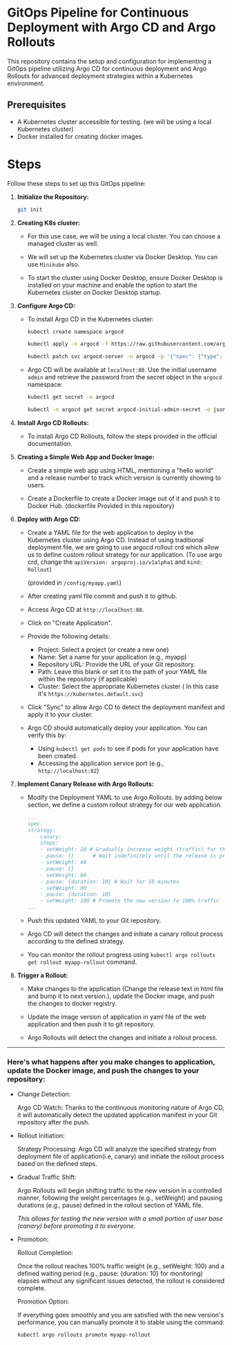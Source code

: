 # GitOps Pipeline for Continuous Deployment with Argo CD and Argo Rollouts

This repository contains the setup and configuration for implementing a GitOps pipeline utilizing Argo CD for continuous deployment and Argo Rollouts for advanced deployment strategies within a Kubernetes environment.

## Prerequisites
- A Kubernetes cluster accessible for testing. (we will be using a local Kubernetes cluster)
- Docker installed for creating docker images.


# Steps
Follow these steps to set up this GitOps pipeline:

1. **Initialize the Repository:**
    ```bash
    git init
    ```

2. **Creating K8s cluster:**
    - For this use case, we will be using a local cluster. You can choose a managed cluster as well.

    - We will set up the Kubernetes cluster via Docker Desktop. You can use `Minikube` also.
    
    - To start the cluster using Docker Desktop, ensure Docker Desktop is installed on your machine and enable the option to start the Kubernetes cluster on Docker Desktop startup.

3. **Configure Argo CD:**
    - To install Argo CD in the Kubernetes cluster:

        ```bash
        kubectl create namespace argocd

        kubectl apply -n argocd -f https://raw.githubusercontent.com/argoproj/argo-cd/stable/manifests/install.yaml

        kubectl patch svc argocd-server -n argocd -p '{"spec": {"type": "LoadBalancer"}}'
        ```
    - Argo CD will be available at `localhost:80`. Use the initial username `admin` and retrieve the password from the secret object in the `argocd` namespace:
        ```bash
        kubectl get secret -n argocd

        kubectl -n argocd get secret argocd-initial-admin-secret -o jsonpath="{.data.password}" | base64 -d
        ```

4. **Install Argo CD Rollouts:**
    - To install Argo CD Rollouts, follow the steps provided in the official documentation.

5. **Creating a Simple Web App and Docker Image:**
    - Create a simple web app using HTML, mentioning a "hello world" and a release number to track which version is currently showing to users.
   
    - Create a Dockerfile to create a Docker image out of it and push it to Docker Hub. (dockerfile Provided in this repository)


6. **Deploy with Argo CD:**
    - Create a YAML file for the web application to deploy in the Kubernetes cluster using Argo CD. Instead of using traditional deployment file, we are going to use argocd rollout crd which allow us to define custom rollout strategy for our application. (To use argo crd, change the `apiVersion: argoproj.io/v1alpha1` and `kind: Rollout`)
        
        (provided in `/config/myapp.yaml`)

    - After creating yaml file commit and push it to github.

    - Access Argo CD at `http://localhost:80`.
    - Click on "Create Application".
    - Provide the following details:

        - Project: Select a project (or create a new one)
        - Name: Set a name for your application (e.g., myapp)
        - Repository URL: Provide the URL of your Git repository.
        - Path: Leave this blank or set it to the path of your YAML file within the repository (if applicable)
        - Cluster: Select the appropriate Kubernetes cluster ( In this case it's `https://kubernetes.default.svc`)

    - Click "Sync" to allow Argo CD to detect the deployment manifest and apply it to your cluster.

    - Argo CD should automatically deploy your application. You can verify this by:

        - Using `kubectl get pods` to see if pods for your application have been created.
        - Accessing the application service port (e.g., `http://localhost:82`)


7. **Implement Canary Release with Argo Rollouts:**
    - Modify the Deployment YAML to use Argo Rollouts. by adding below section, we define a custom rollout strategy for our web application.

        ```yaml
        ...
        spec:
        strategy:
            canary:
            steps:
            - setWeight: 20 # Gradually increase weight (traffic) for the new version
            - pause: {}      # Wait indefinitely until the release is promoted
            - setWeight: 40
            - pause: {}
            - setWeight: 60
            - pause: {duration: 10} # Wait for 10 minutes
            - setWeight: 80
            - pause: {duration: 10}
            - setWeight: 100 # Promote the new version to 100% traffic
        ...
        ```
    - Push this updated YAML to your Git repository.
    - Argo CD will detect the changes and initiate a canary rollout process according to the defined strategy.
    - You can monitor the rollout progress using `kubectl argo rollouts get rollout myapp-rollout` command.
    

8. **Trigger a Rollout:**
    - Make changes to the application (Change the release text in html file and bump it to next version.), update the Docker image, and push the changes to docker registry.

    - Update the image version of application in yaml file of the web application and then push it to git repository.

    - Argo Rollouts will detect the changes and initiate a rollout process.

   
---

### Here's what happens after you make changes to  application, update the Docker image, and push the changes to your repository:

* Change Detection:

    Argo CD Watch: Thanks to the continuous monitoring nature of Argo CD, it will automatically detect the updated application manifest in your Git repository after the push.

* Rollout Initiation:

    Strategy Processing: Argo CD will analyze the specified strategy from deployment file of application(i.e, canary) and initiate the rollout process based on the defined steps.

* Gradual Traffic Shift:

    Argo Rollouts will begin shifting traffic to the new version in a controlled manner, following the weight percentages (e.g., setWeight) and pausing durations (e.g., pause) defined in the rollout section of YAML file.

    *This allows for testing the new version with a small portion of user base (canary) before promoting it to everyone.*

* Promotion:

    Rollout Completion: 
    
    Once the rollout reaches 100% traffic weight (e.g., setWeight: 100) and a defined waiting period (e.g., pause: {duration: 10} for monitoring) elapses without any significant issues detected, the rollout is considered complete.

    Promotion Option: 
    
    If everything goes smoothly and you are satisfied with the new version's performance, you can manually promote it to stable using the command:


    ```bash
    kubectl argo rollouts promote myapp-rollout
    ```

